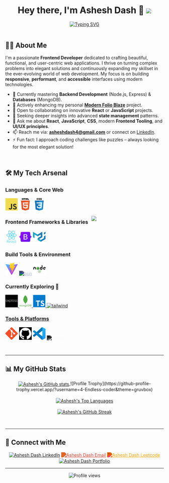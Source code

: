 <div align="center">
  <h1>
    Hey there, I'm Ashesh Dash 👋
    <img src="https://media.giphy.com/media/hvRJCLFzcasrR4ia7z/giphy.gif" width="30px"/>
  </h1>

  <a href="https://readme-typing-svg.herokuapp.com">
    <img src="https://readme-typing-svg.herokuapp.com?font=Fira+Code&weight=600&size=22&duration=4000&pause=1000&color=F59E0B&background=FFFFFF00&center=true&width=600&lines=Frontend+Developer+🚀;Building+Modern+Web+Experiences+✨;Problem+Solver+%26+Lifelong+Learner+💡" alt="Typing SVG" />
  </a>
</div>

<br/>


## 👨‍💻 About Me

I'm a passionate **Frontend Developer** dedicated to crafting beautiful, functional, and user-centric web applications. I thrive on turning complex problems into elegant solutions and continuously expanding my skillset in the ever-evolving world of web development. My focus is on building **responsive**, **performant**, and **accessible** interfaces using modern technologies.

* 🌱 Currently mastering **Backend Development** (Node.js, Express) & **Databases** (MongoDB).
* 🔭 Actively enhancing my personal **[Modern Folio Blaze](https://github.com/4-Endless-coder/modern-folio-blaze)** project.
* 👯 Open to collaborating on innovative **React** or **JavaScript** projects.
* 🤔 Seeking deeper insights into advanced **state management** patterns.
* 💬 Ask me about **React**, **JavaScript**, **CSS**, modern **Frontend Tooling**, and **UI/UX principles**.
* 📫 Reach me via: **asheshdash4@gmail.com** or connect on [LinkedIn](https://www.linkedin.com/in/ashesh-dash-web-dev/).
* ⚡ Fun fact: I approach coding challenges like puzzles – always looking for the most elegant solution!


<br clear="right"/>

## 🛠️ My Tech Arsenal

### Languages & Core Web
<p align="left">
  <a href="https://developer.mozilla.org/en-US/docs/Web/JavaScript" target="_blank" rel="noreferrer"><img src="https://raw.githubusercontent.com/devicons/devicon/master/icons/javascript/javascript-original.svg" alt="javascript" width="40" height="40"/></a>
  <a href="https://www.w3.org/html/" target="_blank" rel="noreferrer"><img src="https://raw.githubusercontent.com/devicons/devicon/master/icons/html5/html5-original-wordmark.svg" alt="html5" width="40" height="40"/></a>
  <a href="https://www.w3schools.com/css/" target="_blank" rel="noreferrer"><img src="https://raw.githubusercontent.com/devicons/devicon/master/icons/css3/css3-original-wordmark.svg" alt="css3" width="40" height="40"/></a>
</p>

<img align='right' src="https://media.giphy.com/media/M9gbBd9nbDrOTu1Mqx/giphy.gif" width="230">

### Frontend Frameworks & Libraries
<p align="left">
  <a href="https://reactjs.org/" target="_blank" rel="noreferrer"><img src="https://raw.githubusercontent.com/devicons/devicon/master/icons/react/react-original-wordmark.svg" alt="react" width="40" height="40"/></a>
  <a href="https://getbootstrap.com" target="_blank" rel="noreferrer"><img src="https://raw.githubusercontent.com/devicons/devicon/master/icons/bootstrap/bootstrap-original.svg" alt="bootstrap" width="40" height="40"/></a> 
  <a href="https://mui.com/" target="_blank" rel="noreferrer"><img src="https://raw.githubusercontent.com/devicons/devicon/master/icons/materialui/materialui-original.svg" alt="materialui" width="40" height="40"/></a>
</p>

### Build Tools & Environment
<p align="left">
  <a href="https://vitejs.dev/" target="_blank" rel="noreferrer"><img src="https://raw.githubusercontent.com/devicons/devicon/master/icons/vitejs/vitejs-original.svg" alt="vite" width="40" height="40"/></a>
  <a href="https://bun.sh/" target="_blank" rel="noreferrer"><img src="https://simpleicons.org/icons/bun.svg" alt="bun" width="40" height="40" style="filter: invert(80%) sepia(10%) saturate(500%) hue-rotate(190deg) brightness(100%) contrast(90%);"/></a> <a href="https://nodejs.org" target="_blank" rel="noreferrer"> <img src="https://raw.githubusercontent.com/devicons/devicon/master/icons/nodejs/nodejs-original-wordmark.svg" alt="nodejs" width="40" height="40"/> </a>
</p>

### Currently Exploring 🌱
<p align="left">
  <a href="https://expressjs.com" target="_blank" rel="noreferrer"> <img src="https://raw.githubusercontent.com/devicons/devicon/master/icons/express/express-original-wordmark.svg" alt="express" width="40" height="40" style="filter: invert(99%) sepia(1%) saturate(2%) hue-rotate(180deg) brightness(110%) contrast(100%);"/> </a> <a href="https://www.mongodb.com/" target="_blank" rel="noreferrer"> <img src="https://raw.githubusercontent.com/devicons/devicon/master/icons/mongodb/mongodb-plain-wordmark.svg" alt="mongodb" width="40" height="40"/> </a>
  <a href="https://www.typescriptlang.org/" target="_blank" rel="noreferrer"> <img src="https://raw.githubusercontent.com/devicons/devicon/master/icons/typescript/typescript-original.svg" alt="typescript" width="40" height="40"/> </a>
  <a href="https://tailwindcss.com/" target="_blank" rel="noreferrer"> <img src="https://www.vectorlogo.zone/logos/tailwindcss/tailwindcss-icon.svg" alt="tailwind" width="40" height="40"/>
</p>

### Tools & Platforms
<p align="left">
  <a href="https://git-scm.com/" target="_blank" rel="noreferrer"><img src="https://raw.githubusercontent.com/devicons/devicon/master/icons/git/git-original.svg" alt="git" width="40" height="40"/></a>
  <a href="https://github.com/" target="_blank" rel="noreferrer"><img src="https://raw.githubusercontent.com/devicons/devicon/master/icons/github/github-original.svg" alt="github" width="40" height="40" style="filter: invert(99%) sepia(1%) saturate(2%) hue-rotate(180deg) brightness(110%) contrast(100%);"/></a> <a href="https://code.visualstudio.com/" target="_blank" rel="noreferrer"><img src="https://raw.githubusercontent.com/devicons/devicon/master/icons/vscode/vscode-original.svg" alt="vscode" width="40" height="40"/></a>
  <a href="https://vercel.com/" target="_blank" rel="noreferrer"><img src="https://simpleicons.org/icons/vercel.svg" alt="vercel" width="40" height="40" style="filter: invert(99%) sepia(1%) saturate(2%) hue-rotate(180deg) brightness(110%) contrast(100%);"/></a> </p>

<br/>

---

## 📊 My GitHub Stats

<p align="center">
  <a href="https://github.com/anuraghazra/github-readme-stats">
    <img align="center" src="https://github-readme-stats.vercel.app/api?username=4-Endless-coder&show_icons=true&theme=radical&hide_border=true&include_all_commits=true&count_private=true&bg_color=ffffff00" alt="Ashesh's GitHub stats" /> </a>
  ![Profile Trophy](https://github-profile-trophy.vercel.app/?username=4-Endless-coder&theme=gruvbox) 
  <br/><br/>
  <a href="https://github.com/anuraghazra/github-readme-stats">
    <img align="center" src="https://github-readme-stats.vercel.app/api/top-langs/?username=4-Endless-coder&layout=compact&theme=radical&hide_border=true&langs_count=8&bg_color=ffffff00" alt="Ashesh's Top Languages" /> </a>
  <br/><br/>
  <a href="https://github-readme-streak-stats.herokuapp.com/?user=4-Endless-coder">
    <img align="center" src="https://streak-stats.demolab.com?user=4-Endless-coder&theme=radical&hide_border=true&background=ffffff00" alt="Ashesh's GitHub Streak" /> </a>
</p>

<br/>

---

## 🔗 Connect with Me

<p align="center">
  <a href="https://www.linkedin.com/in/ashesh-dash-web-dev/" target="blank"><img align="center" src="https://raw.githubusercontent.com/rahuldkjain/github-profile-readme-generator/master/src/images/icons/Social/linked-in-alt.svg" alt="Ashesh Dash LinkedIn" height="30" width="40" /></a> <a href="mailto:asheshdash4@gmail.com"><img align="center" src="https://simpleicons.org/icons/gmail.svg" alt="Ashesh Dash Email" height="30" width="40" style="filter: invert(34%) sepia(93%) saturate(3477%) hue-rotate(345deg) brightness(90%) contrast(92%);"/></a> <a href="https://leetcode.com/u/4-endless-coder/" target="blank"><img align="center" src="https://simpleicons.org/icons/leetcode.svg" alt="Ashesh Dash Leetcode" height="30" width="40" style="filter: invert(68%) sepia(48%) saturate(1478%) hue-rotate(358deg) brightness(100%) contrast(99%);"/></a> <a href="https://asheshdash.vercel.app/" target="blank"><img align="center" src="https://img.icons8.com/fluent/48/000000/portfolio.png" alt="Ashesh Dash Portfolio" height="30" width="40" /></a> </p>

---

<div align="center">
  <img src="https://komarev.com/ghpvc/?username=4-Endless-coder&label=Profile%20views&color=orange&style=flat" alt="Profile views" />
</div>
